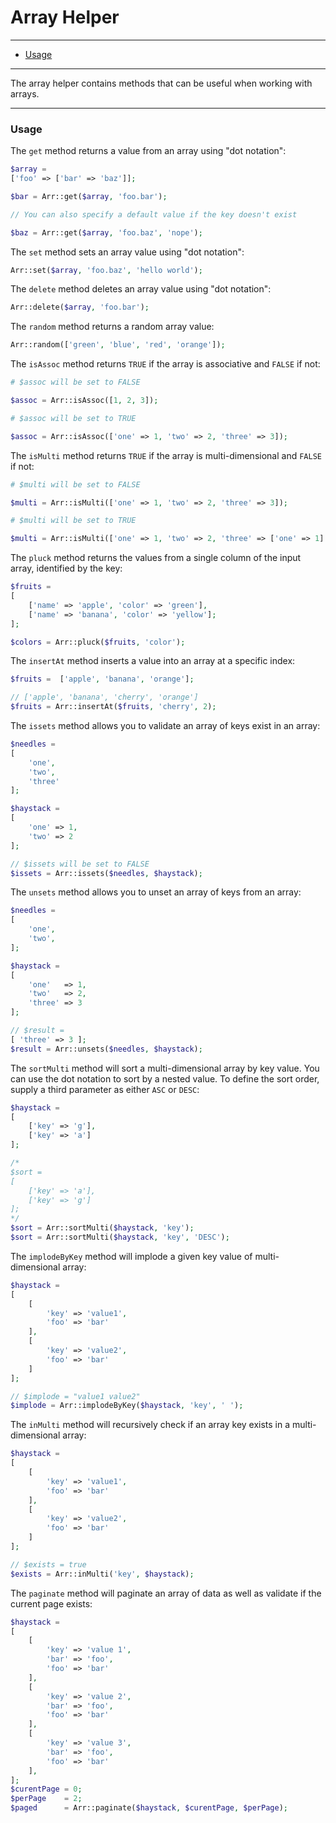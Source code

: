 # Array Helper

--------------------------------------------------------

- [Usage](#usage)

--------------------------------------------------------

The array helper contains methods that can be useful when working with arrays.

--------------------------------------------------------

### Usage

The `get` method returns a value from an array using "dot notation":
```php
$array =
['foo' => ['bar' => 'baz']];

$bar = Arr::get($array, 'foo.bar');

// You can also specify a default value if the key doesn't exist

$baz = Arr::get($array, 'foo.baz', 'nope');
```

The `set` method sets an array value using "dot notation":
```php
Arr::set($array, 'foo.baz', 'hello world');
```

The `delete` method deletes an array value using "dot notation":
```php
Arr::delete($array, 'foo.bar');
```

The `random` method returns a random array value:
```php
Arr::random(['green', 'blue', 'red', 'orange']);
```

The `isAssoc` method returns `TRUE` if the array is associative and `FALSE` if not:
```php
# $assoc will be set to FALSE

$assoc = Arr::isAssoc([1, 2, 3]);

# $assoc will be set to TRUE

$assoc = Arr::isAssoc(['one' => 1, 'two' => 2, 'three' => 3]);
```

The `isMulti` method returns `TRUE` if the array is multi-dimensional and `FALSE` if not:
```php
# $multi will be set to FALSE

$multi = Arr::isMulti(['one' => 1, 'two' => 2, 'three' => 3]);

# $multi will be set to TRUE

$multi = Arr::isMulti(['one' => 1, 'two' => 2, 'three' => ['one' => 1] ]);
```

The `pluck` method returns the values from a single column of the input array, identified by the key:
```php
$fruits =
[
    ['name' => 'apple', 'color' => 'green'],
    ['name' => 'banana', 'color' => 'yellow'];
];

$colors = Arr::pluck($fruits, 'color');
```

The `insertAt` method inserts a value into an array at a specific index:
```php
$fruits =  ['apple', 'banana', 'orange'];

// ['apple', 'banana', 'cherry', 'orange']
$fruits = Arr::insertAt($fruits, 'cherry', 2);
```

The `issets` method allows you to validate an array of keys exist in an array:
```php
$needles =
[
    'one',
    'two',
    'three'
];

$haystack =
[
    'one' => 1,
    'two' => 2
];

// $issets will be set to FALSE
$issets = Arr::issets($needles, $haystack);
```

The `unsets` method allows you to unset an array of keys from an array:
```php
$needles =
[
    'one',
    'two',
];

$haystack =
[
    'one'   => 1,
    'two'   => 2,
    'three' => 3
];

// $result =
[ 'three' => 3 ];
$result = Arr::unsets($needles, $haystack);
```

The `sortMulti` method will sort a multi-dimensional array by key value. You can use the dot notation to sort by a nested value. To define the sort order, supply a third parameter as either `ASC` or `DESC`:
```php
$haystack =
[
    ['key' => 'g'],
    ['key' => 'a']
];

/*
$sort =
[
    ['key' => 'a'],
    ['key' => 'g']
];
*/
$sort = Arr::sortMulti($haystack, 'key');
$sort = Arr::sortMulti($haystack, 'key', 'DESC');
```

The `implodeByKey` method will implode a given key value of multi-dimensional array:
```php
$haystack = 
[
    [
        'key' => 'value1',
        'foo' => 'bar'
    ],
    [
        'key' => 'value2',
        'foo' => 'bar'
    ]
];

// $implode = "value1 value2"
$implode = Arr::implodeByKey($haystack, 'key', ' ');
```

The `inMulti` method will recursively check if an array key exists in a multi-dimensional array:
```php
$haystack = 
[
    [
        'key' => 'value1',
        'foo' => 'bar'
    ],
    [
        'key' => 'value2',
        'foo' => 'bar'
    ]
];

// $exists = true
$exists = Arr::inMulti('key', $haystack);
```

The `paginate` method will paginate an array of data as well as validate if the current page exists:
```php
$haystack =
[
    [
        'key' => 'value 1',
        'bar' => 'foo',
        'foo' => 'bar'
    ],
    [
        'key' => 'value 2',
        'bar' => 'foo',
        'foo' => 'bar'
    ],
    [
        'key' => 'value 3',
        'bar' => 'foo',
        'foo' => 'bar'
    ],
];
$curentPage = 0;
$perPage    = 2;
$paged      = Arr::paginate($haystack, $curentPage, $perPage);
```